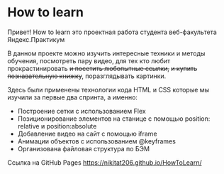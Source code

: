# How to learn

Привет! How to learn это проектная работа студента веб-факультета Яндекс.Практикум

В данном проекте можно изучить интересные техники и методы обучения, посмотреть пару видео, для тех кто любит прокрастинировать ~~и посетить любопытные ссылки,~~
~~и купить познавательную книжку~~, поразглядывать картинки.

Здесь были применены технологии кода HTML и CSS которые мы изучили за первые два спринта, а именно:

- Построение сетки с использованием Flex
- Позиционирование элементов на станице с помощью position: relative и position:absolute
- Добавление видео на сайт с помощью iframe
- Анимации объектов с использованием @keyframes
- Организована файловая структура по БЭМ

Ссылка на GitHub Pages https://nikitat206.github.io/HowToLearn/
